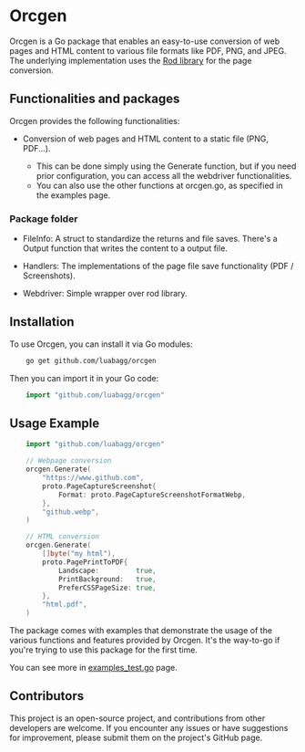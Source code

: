 # Orcgen

Orcgen is a Go package that enables an easy-to-use conversion of web pages and HTML content to various file formats like PDF, PNG, and JPEG.
The underlying implementation uses the [Rod library](https://github.com/go-rod/rod) for the page conversion.

## Functionalities and packages

Orcgen provides the following functionalities:

- Conversion of web pages and HTML content to a static file (PNG, PDF...).

  - This can be done simply using the Generate function, but if you need
  prior configuration, you can access all the webdriver functionalities.
  - You can also use the other functions at orcgen.go, as specified in the examples page.

### Package folder

- FileInfo:
    A struct to standardize the returns and file saves.
    There's a Output function that writes the content to a output file.

- Handlers:
    The implementations of the page file save functionality (PDF / Screenshots).

- Webdriver:
    Simple wrapper over rod library.

## Installation

To use Orcgen, you can install it via Go modules:

```sh
    go get github.com/luabagg/orcgen
```

Then you can import it in your Go code:

```go
    import "github.com/luabagg/orcgen"
```

## Usage Example

```go
    import "github.com/luabagg/orcgen"

    // Webpage conversion
    orcgen.Generate(
        "https://www.github.com",
        proto.PageCaptureScreenshot{
            Format: proto.PageCaptureScreenshotFormatWebp,
        },
        "github.webp",
    )

    // HTML conversion
    orcgen.Generate(
        []byte("my html"),
        proto.PagePrintToPDF{
            Landscape:         true,
            PrintBackground:   true,
            PreferCSSPageSize: true,
        },
        "html.pdf",
    )
```

The package comes with examples that demonstrate the usage of the various functions and features provided by Orcgen. It's the way-to-go if you're trying to use this package for the first time.

You can see more in [examples_test.go](https://github.com/luabagg/orcgen/tree/main/examples_test.go) page.

## Contributors

This project is an open-source project, and contributions from other developers are welcome. If you encounter any issues or have suggestions for improvement, please submit them on the project's GitHub page.
